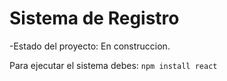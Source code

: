 <h1> Sistema de Registro </h1>

-Estado del proyecto: En construccion.

Para ejecutar el sistema debes:
```npm install react```

